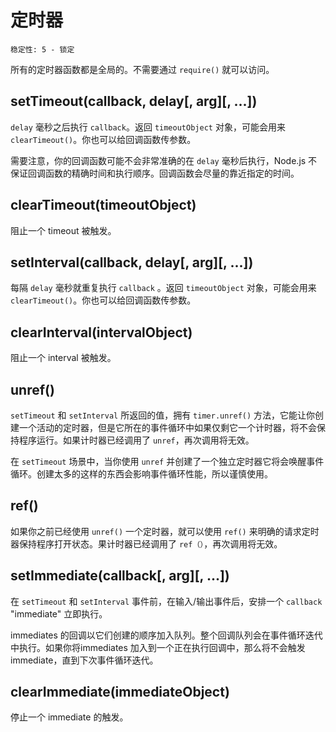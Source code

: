 # 定时器

    稳定性: 5 - 锁定

所有的定时器函数都是全局的。不需要通过 `require()` 就可以访问。

## setTimeout(callback, delay[, arg][, ...])

`delay` 毫秒之后执行 `callback`。返回 `timeoutObject` 对象，可能会用来 `clearTimeout()`。你也可以给回调函数传参数。

需要注意，你的回调函数可能不会非常准确的在 `delay` 毫秒后执行，Node.js 不保证回调函数的精确时间和执行顺序。回调函数会尽量的靠近指定的时间。

## clearTimeout(timeoutObject)

阻止一个  timeout 被触发。

## setInterval(callback, delay[, arg][, ...])

每隔 `delay` 毫秒就重复执行 `callback` 。返回 `timeoutObject` 对象，可能会用来 `clearTimeout()`。你也可以给回调函数传参数。

## clearInterval(intervalObject)

阻止一个  interval 被触发。

## unref()

 `setTimeout` 和 `setInterval` 所返回的值，拥有 `timer.unref()` 方法，它能让你创建一个活动的定时器，但是它所在的事件循环中如果仅剩它一个计时器，将不会保持程序运行。如果计时器已经调用了 `unref`，再次调用将无效。

在 `setTimeout` 场景中，当你使用 `unref` 并创建了一个独立定时器它将会唤醒事件循环。创建太多的这样的东西会影响事件循环性能，所以谨慎使用。


## ref()

如果你之前已经使用 `unref()` 一个定时器，就可以使用 `ref()` 来明确的请求定时器保持程序打开状态。果计时器已经调用了 `ref（）`，再次调用将无效。

## setImmediate(callback[, arg][, ...])

在 `setTimeout` 和 `setInterval` 事件前，在输入/输出事件后，安排一个 `callback` "immediate" 立即执行。

immediates 的回调以它们创建的顺序加入队列。整个回调队列会在事件循环迭代中执行。如果你将immediates 加入到一个正在执行回调中，那么将不会触发immediate，直到下次事件循环迭代。

## clearImmediate(immediateObject)

停止一个 immediate 的触发。
